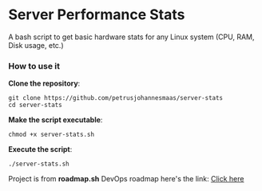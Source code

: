 # Server Performance Stats

A bash script to get basic hardware stats for any Linux system (CPU, RAM, Disk usage, etc.)

### How to use it

**Clone the repository**:
```shell
git clone https://github.com/petrusjohannesmaas/server-stats
cd server-stats
```

**Make the script executable**:
```shell
chmod +x server-stats.sh
```

**Execute the script**:
```shell
./server-stats.sh
```

Project is from **roadmap.sh** DevOps roadmap here's the link: [Click here](https://roadmap.sh/projects/server-stats)
